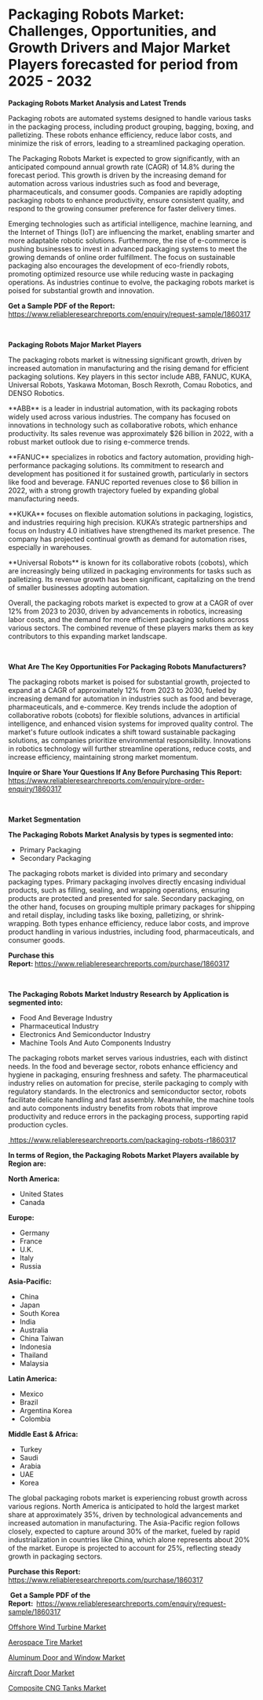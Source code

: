 <p><h1>Packaging Robots Market: Challenges, Opportunities, and Growth Drivers and Major Market Players forecasted for period from 2025 - 2032</h1></p><p><strong>Packaging Robots Market Analysis and Latest Trends</strong></p>
<p><p>Packaging robots are automated systems designed to handle various tasks in the packaging process, including product grouping, bagging, boxing, and palletizing. These robots enhance efficiency, reduce labor costs, and minimize the risk of errors, leading to a streamlined packaging operation.</p><p>The Packaging Robots Market is expected to grow significantly, with an anticipated compound annual growth rate (CAGR) of 14.8% during the forecast period. This growth is driven by the increasing demand for automation across various industries such as food and beverage, pharmaceuticals, and consumer goods. Companies are rapidly adopting packaging robots to enhance productivity, ensure consistent quality, and respond to the growing consumer preference for faster delivery times.</p><p>Emerging technologies such as artificial intelligence, machine learning, and the Internet of Things (IoT) are influencing the market, enabling smarter and more adaptable robotic solutions. Furthermore, the rise of e-commerce is pushing businesses to invest in advanced packaging systems to meet the growing demands of online order fulfillment. The focus on sustainable packaging also encourages the development of eco-friendly robots, promoting optimized resource use while reducing waste in packaging operations. As industries continue to evolve, the packaging robots market is poised for substantial growth and innovation.</p></p>
<p><strong>Get a Sample PDF of the Report:&nbsp;</strong> <a href="https://www.reliableresearchreports.com/enquiry/request-sample/1860317?utm_campaign=121&utm_medium=2&utm_source=Github&utm_content=ia&utm_term=16022025&utm_id=packaging-robots">https://www.reliableresearchreports.com/enquiry/request-sample/1860317</a></p>
<p>&nbsp;</p>
<p><strong>Packaging Robots Major Market Players</strong></p>
<p><p>The packaging robots market is witnessing significant growth, driven by increased automation in manufacturing and the rising demand for efficient packaging solutions. Key players in this sector include ABB, FANUC, KUKA, Universal Robots, Yaskawa Motoman, Bosch Rexroth, Comau Robotics, and DENSO Robotics.</p><p>**ABB** is a leader in industrial automation, with its packaging robots widely used across various industries. The company has focused on innovations in technology such as collaborative robots, which enhance productivity. Its sales revenue was approximately $26 billion in 2022, with a robust market outlook due to rising e-commerce trends.</p><p>**FANUC** specializes in robotics and factory automation, providing high-performance packaging solutions. Its commitment to research and development has positioned it for sustained growth, particularly in sectors like food and beverage. FANUC reported revenues close to $6 billion in 2022, with a strong growth trajectory fueled by expanding global manufacturing needs.</p><p>**KUKA** focuses on flexible automation solutions in packaging, logistics, and industries requiring high precision. KUKA’s strategic partnerships and focus on Industry 4.0 initiatives have strengthened its market presence. The company has projected continual growth as demand for automation rises, especially in warehouses.</p><p>**Universal Robots** is known for its collaborative robots (cobots), which are increasingly being utilized in packaging environments for tasks such as palletizing. Its revenue growth has been significant, capitalizing on the trend of smaller businesses adopting automation.</p><p>Overall, the packaging robots market is expected to grow at a CAGR of over 12% from 2023 to 2030, driven by advancements in robotics, increasing labor costs, and the demand for more efficient packaging solutions across various sectors. The combined revenue of these players marks them as key contributors to this expanding market landscape.</p></p>
<p>&nbsp;</p>
<p><strong>What Are The Key Opportunities For Packaging Robots Manufacturers?</strong></p>
<p><p>The packaging robots market is poised for substantial growth, projected to expand at a CAGR of approximately 12% from 2023 to 2030, fueled by increasing demand for automation in industries such as food and beverage, pharmaceuticals, and e-commerce. Key trends include the adoption of collaborative robots (cobots) for flexible solutions, advances in artificial intelligence, and enhanced vision systems for improved quality control. The market's future outlook indicates a shift toward sustainable packaging solutions, as companies prioritize environmental responsibility. Innovations in robotics technology will further streamline operations, reduce costs, and increase efficiency, maintaining strong market momentum.</p></p>
<p><strong>Inquire or Share Your Questions If Any Before Purchasing This Report:</strong> <a href="https://www.reliableresearchreports.com/enquiry/pre-order-enquiry/1860317?utm_campaign=121&utm_medium=2&utm_source=Github&utm_content=ia&utm_term=16022025&utm_id=packaging-robots">https://www.reliableresearchreports.com/enquiry/pre-order-enquiry/1860317</a></p>
<p>&nbsp;</p>
<p><strong>Market Segmentation</strong></p>
<p><strong>The Packaging Robots Market Analysis by types is segmented into:</strong></p>
<p><ul><li>Primary Packaging</li><li>Secondary Packaging</li></ul></p>
<p><p>The packaging robots market is divided into primary and secondary packaging types. Primary packaging involves directly encasing individual products, such as filling, sealing, and wrapping operations, ensuring products are protected and presented for sale. Secondary packaging, on the other hand, focuses on grouping multiple primary packages for shipping and retail display, including tasks like boxing, palletizing, or shrink-wrapping. Both types enhance efficiency, reduce labor costs, and improve product handling in various industries, including food, pharmaceuticals, and consumer goods.</p></p>
<p><strong>Purchase this Report:&nbsp;</strong><a href="https://www.reliableresearchreports.com/purchase/1860317?utm_campaign=121&utm_medium=2&utm_source=Github&utm_content=ia&utm_term=16022025&utm_id=packaging-robots">https://www.reliableresearchreports.com/purchase/1860317</a></p>
<p>&nbsp;</p>
<p><strong>The Packaging Robots Market Industry Research by Application is segmented into:</strong></p>
<p><ul><li>Food And Beverage Industry</li><li>Pharmaceutical Industry</li><li>Electronics And Semiconductor Industry</li><li>Machine Tools And Auto Components Industry</li></ul></p>
<p><p>The packaging robots market serves various industries, each with distinct needs. In the food and beverage sector, robots enhance efficiency and hygiene in packaging, ensuring freshness and safety. The pharmaceutical industry relies on automation for precise, sterile packaging to comply with regulatory standards. In the electronics and semiconductor sector, robots facilitate delicate handling and fast assembly. Meanwhile, the machine tools and auto components industry benefits from robots that improve productivity and reduce errors in the packaging process, supporting rapid production cycles.</p></p>
<p><a href="https://www.reliableresearchreports.com/packaging-robots-r1860317?utm_campaign=121&utm_medium=2&utm_source=Github&utm_content=ia&utm_term=16022025&utm_id=packaging-robots">&nbsp;https://www.reliableresearchreports.com/packaging-robots-r1860317</a></p>
<p><strong>In terms of Region, the Packaging Robots Market Players available by Region are:</strong></p>
<p>
    <p> <strong> North America: </strong>
        <ul>
            <li>United States</li>
            <li>Canada</li>
        </ul>
        </p> 
    <p> <strong> Europe: </strong>
        <ul>
            <li>Germany</li>
            <li>France</li>
            <li>U.K.</li>
            <li>Italy</li>
            <li>Russia</li>
        </ul>
        </p> 
    <p> <strong> Asia-Pacific: </strong>
        <ul>
            <li>China</li>
            <li>Japan</li>
            <li>South Korea</li>
            <li>India</li>
            <li>Australia</li>
            <li>China Taiwan</li>
            <li>Indonesia</li>
            <li>Thailand</li>
            <li>Malaysia</li>
        </ul>
        </p> 
    <p> <strong> Latin America: </strong>
        <ul>
            <li>Mexico</li>
            <li>Brazil</li>
            <li>Argentina Korea</li>
            <li>Colombia</li>
        </ul>
        </p> 
    <p> <strong> Middle East & Africa: </strong>
        <ul>
            <li>Turkey</li>
            <li>Saudi</li>
            <li>Arabia</li>
            <li>UAE</li>
            <li>Korea</li>
        </ul>
    </p>
    </p>
<p><p>The global packaging robots market is experiencing robust growth across various regions. North America is anticipated to hold the largest market share at approximately 35%, driven by technological advancements and increased automation in manufacturing. The Asia-Pacific region follows closely, expected to capture around 30% of the market, fueled by rapid industrialization in countries like China, which alone represents about 20% of the market. Europe is projected to account for 25%, reflecting steady growth in packaging sectors.</p></p>
<p><strong>Purchase this Report: </strong><a href="https://www.reliableresearchreports.com/purchase/1860317?utm_campaign=121&utm_medium=2&utm_source=Github&utm_content=ia&utm_term=16022025&utm_id=packaging-robots">https://www.reliableresearchreports.com/purchase/1860317</a></p>
<p>&nbsp;<strong>Get a Sample PDF of the Report:&nbsp;&nbsp;</strong><a href="https://www.reliableresearchreports.com/enquiry/request-sample/1860317?utm_campaign=121&utm_medium=2&utm_source=Github&utm_content=ia&utm_term=16022025&utm_id=packaging-robots">https://www.reliableresearchreports.com/enquiry/request-sample/1860317</a></p>
<p><strong></strong></p>
<p><p><a href="https://github.com/philaphindo/Market-Research-Report-List-1/blob/main/offshore-wind-turbine-market.md?utm_campaign=121&utm_medium=2&utm_source=Github&utm_content=ia&utm_term=16022025&utm_id=packaging-robots">Offshore Wind Turbine Market</a></p><p><a href="https://github.com/vjorelaclliv/Market-Research-Report-List-1/blob/main/aerospace-tire-market.md?utm_campaign=121&utm_medium=2&utm_source=Github&utm_content=ia&utm_term=16022025&utm_id=packaging-robots">Aerospace Tire Market</a></p><p><a href="https://github.com/xtysizov/Market-Research-Report-List-1/blob/main/aluminum-door-and-window-market.md?utm_campaign=121&utm_medium=2&utm_source=Github&utm_content=ia&utm_term=16022025&utm_id=packaging-robots">Aluminum Door and Window Market</a></p><p><a href="https://github.com/djembashote/Market-Research-Report-List-1/blob/main/aircraft-door-market.md?utm_campaign=121&utm_medium=2&utm_source=Github&utm_content=ia&utm_term=16022025&utm_id=packaging-robots">Aircraft Door Market</a></p><p><a href="https://github.com/aiexisaliwan/Market-Research-Report-List-1/blob/main/composite-cng-tanks-market.md?utm_campaign=121&utm_medium=2&utm_source=Github&utm_content=ia&utm_term=16022025&utm_id=packaging-robots">Composite CNG Tanks Market</a></p></p>
